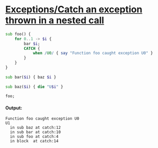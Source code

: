 [1]: https://rosettacode.org/wiki/Exceptions/Catch_an_exception_thrown_in_a_nested_call

# [Exceptions/Catch an exception thrown in a nested call][1]

```raku
sub foo() {
    for 0..1 -> $i {
        bar $i;
        CATCH {
            when /U0/ { say "Function foo caught exception U0" }
        }
    }
}
 
sub bar($i) { baz $i }
 
sub baz($i) { die "U$i" }
 
foo;
```

#### Output:
```
Function foo caught exception U0
U1
  in sub baz at catch:12
  in sub bar at catch:10
  in sub foo at catch:4
  in block  at catch:14
```